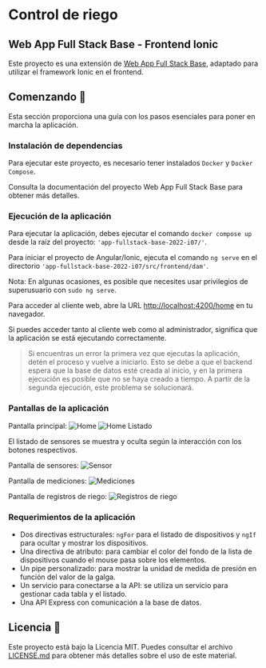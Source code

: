 # Control de riego

## Web App Full Stack Base - Frontend Ionic

Este proyecto es una extensión de [Web App Full Stack Base](https://github.com/gotoiot/app-fullstack-base), adaptado para utilizar el framework Ionic en el frontend.

## Comenzando 🚀

Esta sección proporciona una guía con los pasos esenciales para poner en marcha la aplicación.

### Instalación de dependencias

Para ejecutar este proyecto, es necesario tener instalados `Docker` y `Docker Compose`.

Consulta la documentación del proyecto Web App Full Stack Base para obtener más detalles.

### Ejecución de la aplicación

Para ejecutar la aplicación, debes ejecutar el comando `docker compose up` desde la raíz del proyecto: `'app-fullstack-base-2022-i07/'`.

Para iniciar el proyecto de Angular/Ionic, ejecuta el comando `ng serve` en el directorio `'app-fullstack-base-2022-i07/src/frontend/dam'`.

Nota: En algunas ocasiones, es posible que necesites usar privilegios de superusuario con `sudo ng serve`.

Para acceder al cliente web, abre la URL [http://localhost:4200/home](http://localhost:4200/home) en tu navegador.

Si puedes acceder tanto al cliente web como al administrador, significa que la aplicación se está ejecutando correctamente.

> Si encuentras un error la primera vez que ejecutas la aplicación, detén el proceso y vuelve a iniciarlo. Esto se debe a que el backend espera que la base de datos esté creada al inicio, y en la primera ejecución es posible que no se haya creado a tiempo. A partir de la segunda ejecución, este problema se solucionará.

### Pantallas de la aplicación

Pantalla principal:
![Home](/images/home1.png)
![Home Listado](/images/home2.png)

El listado de sensores se muestra y oculta según la interacción con los botones respectivos.

Pantalla de sensores:
![Sensor](/images/detalle-galga.png)

Pantalla de mediciones:
![Mediciones](/images/detalle-mediciones.png)

Pantalla de registros de riego:
![Registros de riego](/images/detalle-logs.png)

### Requerimientos de la aplicación

- Dos directivas estructurales: `ngFor` para el listado de dispositivos y `ngIf` para ocultar y mostrar los dispositivos.
- Una directiva de atributo: para cambiar el color del fondo de la lista de dispositivos cuando el mouse pasa sobre los elementos.
- Un pipe personalizado: para mostrar la unidad de medida de presión en función del valor de la galga.
- Un servicio para conectarse a la API: se utiliza un servicio para gestionar cada tabla y el listado.
- Una API Express con comunicación a la base de datos.

## Licencia 📄

Este proyecto está bajo la Licencia MIT. Puedes consultar el archivo [LICENSE.md](LICENSE.md) para obtener más detalles sobre el uso de este material.

